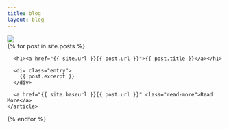 ```yaml
---
title: blog
layout: blog
---
```

<img src = "ggodfrey.github.io/images/London.PNG">
<div class="posts">
  {% for post in site.posts %}
    <article class="post">

      <h1><a href="{{ site.url }}{{ post.url }}">{{ post.title }}</a></h1>

      <div class="entry">
        {{ post.excerpt }}
      </div>

      <a href="{{ site.baseurl }}{{ post.url }}" class="read-more">Read More</a>
    </article>
  {% endfor %}
</div>
